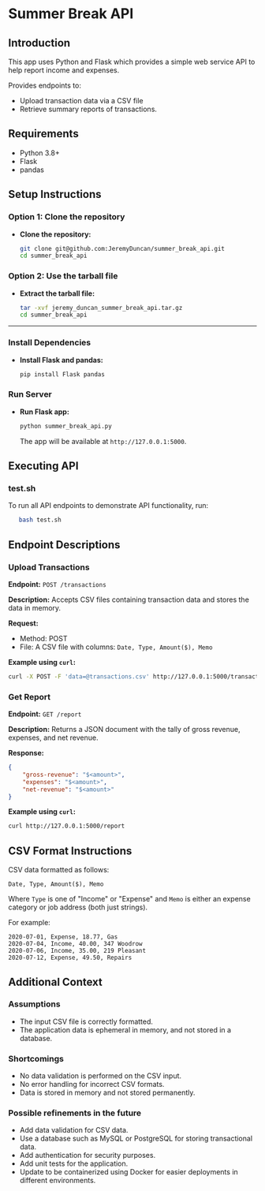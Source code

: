 
# Summer Break API

## Introduction

This app uses Python and Flask which provides a simple web service API to help report income and expenses. 

Provides endpoints to: 
-  Upload transaction data via a CSV file 
-  Retrieve summary reports of transactions.

## Requirements

- Python 3.8+
- Flask
- pandas

## Setup Instructions

### Option 1: Clone the repository

-  **Clone the repository:**

   ```bash
   git clone git@github.com:JeremyDuncan/summer_break_api.git
   cd summer_break_api
   ```
### Option 2: Use the tarball file

-  **Extract the tarball file:**

   ```bash
   tar -xvf jeremy_duncan_summer_break_api.tar.gz
   cd summer_break_api
   ```
---
### Install Dependencies

- **Install Flask and pandas:**

   ```bash
   pip install Flask pandas
   ```

### Run Server

- **Run Flask app:**

   ```bash
   python summer_break_api.py
   ```
   The app will be available at `http://127.0.0.1:5000`.


## Executing API

### test.sh
To run all API endpoints to demonstrate API functionality, run:

   ```bash
      bash test.sh
   ```

## Endpoint Descriptions

### Upload Transactions

**Endpoint:** `POST /transactions`

**Description:** Accepts CSV files containing transaction data and stores the data in memory.

**Request:**

- Method: POST
- File: A CSV file with columns: `Date, Type, Amount($), Memo`

**Example using `curl`:**

   ```bash
   curl -X POST -F 'data=@transactions.csv' http://127.0.0.1:5000/transactions
   ```

### Get Report

**Endpoint:** `GET /report`

**Description:** Returns a JSON document with the tally of gross revenue, expenses, and net revenue.

**Response:**

```json
{
    "gross-revenue": "$<amount>",
    "expenses": "$<amount>",
    "net-revenue": "$<amount>"
}
```

**Example using `curl`:**

   ```bash
   curl http://127.0.0.1:5000/report
   ```

## CSV Format Instructions

CSV data formatted as follows:

`Date, Type, Amount($), Memo`

Where `Type` is one of "Income" or "Expense" and `Memo` is either an expense category or job address (both just strings).

For example:

   ```
   2020-07-01, Expense, 18.77, Gas
   2020-07-04, Income, 40.00, 347 Woodrow
   2020-07-06, Income, 35.00, 219 Pleasant
   2020-07-12, Expense, 49.50, Repairs
   ```

## Additional Context

### Assumptions

- The input CSV file is correctly formatted.
- The application data is ephemeral in memory, and not stored in a database.

### Shortcomings

- No data validation is performed on the CSV input.
- No error handling for incorrect CSV formats.
- Data is stored in memory and not stored permanently.

### Possible refinements in the future

- Add data validation for CSV data.
- Use a database such as MySQL or PostgreSQL for storing transactional data.
- Add authentication for security purposes.
- Add unit tests for the application.
- Update to be containerized using Docker for easier deployments in different environments.
